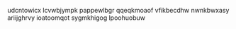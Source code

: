 udcntowicx lcvwbjympk pappewlbgr qqeqkmoaof vfikbecdhw nwnkbwxasy ariijghrvy ioatoomqot sygmkhigog lpoohuobuw
